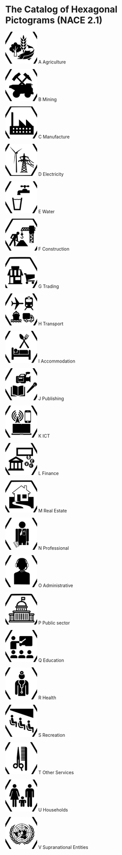 # The Catalog of Hexagonal Pictograms (NACE 2.1)

![A_Agriculture](A_Agriculture.svg) A Agriculture

![B_Mining](B_Mining.svg) B Mining

![C_Manufacture](C_Manufacture.svg) C Manufacture

![D_Electricity](D_Electricity.svg) D Electricity

![E_Water](E_Water.svg) E Water

![F_Construction](F_Construction.svg) F Construction

![G_Trading](G_Trading.svg) G Trading

![H Transport](H_Transport.svg) H Transport

![I_Accommodation](I_Accommodation.svg) I Accommodation

![J_Publishing](J_Publishing.svg) J Publishing

![K_ICT](K_ICT.svg) K ICT

![L_Finance](L_Finance.svg) L Finance

![M_RealEstate](M_RealEstate.svg) M Real Estate

![N_Professional](N_Professional.svg) N Professional

![O_Administrative](O_Administrative.svg) O Administrative

![P_PublicSector](P_PublicSector.svg) P Public sector

![Q_Education](Q_Education.svg) Q Education

![R_Health](R_Health.svg) R Health

![S_Recreation](S_Recreation.svg) S Recreation

![T_OtherServices](T_OtherServices.svg) T Other Services

![U_Households](U_Households.svg) U Households

![V_NGO](V_NGO.svg) V Supranational Entities